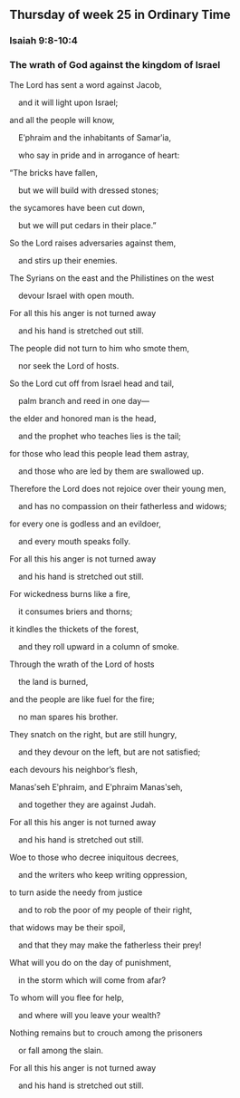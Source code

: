 ## Thursday of week 25 in Ordinary Time

### Isaiah 9:8-10:4

### The wrath of God against the kingdom of Israel

The Lord has sent a word against Jacob,

    and it will light upon Israel;

and all the people will know,

    Eʹphraim and the inhabitants of Samarʹia,

    who say in pride and in arrogance of heart:

“The bricks have fallen,

    but we will build with dressed stones;

the sycamores have been cut down,

    but we will put cedars in their place.”

So the Lord raises adversaries against them,

    and stirs up their enemies.

The Syrians on the east and the Philistines on the west

    devour Israel with open mouth.

For all this his anger is not turned away

    and his hand is stretched out still.

The people did not turn to him who smote them,

    nor seek the Lord of hosts.

So the Lord cut off from Israel head and tail,

    palm branch and reed in one day—

the elder and honored man is the head,

    and the prophet who teaches lies is the tail;

for those who lead this people lead them astray,

    and those who are led by them are swallowed up.

Therefore the Lord does not rejoice over their young men,

    and has no compassion on their fatherless and widows;

for every one is godless and an evildoer,

    and every mouth speaks folly.

For all this his anger is not turned away

    and his hand is stretched out still.

For wickedness burns like a fire,

    it consumes briers and thorns;

it kindles the thickets of the forest,

    and they roll upward in a column of smoke.

Through the wrath of the Lord of hosts

    the land is burned,

and the people are like fuel for the fire;

    no man spares his brother.

They snatch on the right, but are still hungry,

    and they devour on the left, but are not satisfied;

each devours his neighbor’s flesh,

Manasʹseh Eʹphraim, and Eʹphraim Manasʹseh,

    and together they are against Judah.

For all this his anger is not turned away

    and his hand is stretched out still.

Woe to those who decree iniquitous decrees,

    and the writers who keep writing oppression,

to turn aside the needy from justice

    and to rob the poor of my people of their right,

that widows may be their spoil,

    and that they may make the fatherless their prey!

What will you do on the day of punishment,

    in the storm which will come from afar?

To whom will you flee for help,

    and where will you leave your wealth?

Nothing remains but to crouch among the prisoners

    or fall among the slain.

For all this his anger is not turned away

    and his hand is stretched out still.